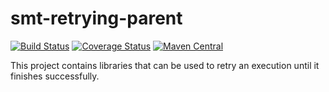 <!---
Copyright 2015 Karl Bennett

Licensed under the Apache License, Version 2.0 (the "License");
you may not use this file except in compliance with the License.
You may obtain a copy of the License at

    http://www.apache.org/licenses/LICENSE-2.0

Unless required by applicable law or agreed to in writing, software
distributed under the License is distributed on an "AS IS" BASIS,
WITHOUT WARRANTIES OR CONDITIONS OF ANY KIND, either express or implied.
See the License for the specific language governing permissions and
limitations under the License.
-->
smt-retrying-parent
===========
[![Build Status](https://travis-ci.org/shiver-me-timbers/smt-retrying-parent.svg)](https://travis-ci.org/shiver-me-timbers/smt-retrying-parent) [![Coverage Status](https://coveralls.io/repos/shiver-me-timbers/smt-retrying-parent/badge.svg?branch=master&service=github)](https://coveralls.io/github/shiver-me-timbers/smt-retrying-parent?branch=master) [![Maven Central](https://maven-badges.herokuapp.com/maven-central/com.github.shiver-me-timbers/smt-retrying-parent/badge.svg)](https://maven-badges.herokuapp.com/maven-central/com.github.shiver-me-timbers/smt-retrying-parent/)

This project contains libraries that can be used to retry an execution until it finishes successfully.